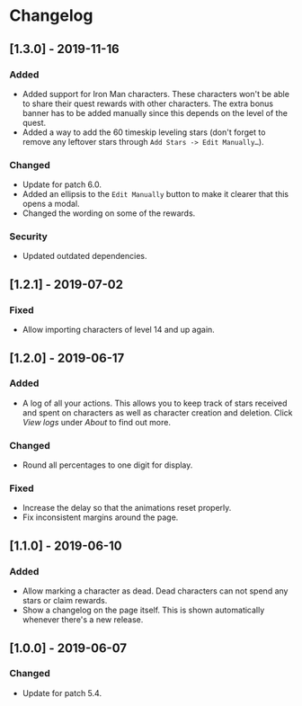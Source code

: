 # Changelog

## [1.3.0] - 2019-11-16

### Added

- Added support for Iron Man characters. These characters won't be able to share
  their quest rewards with other characters. The extra bonus banner has to be
  added manually since this depends on the level of the quest.
- Added a way to add the 60 timeskip leveling stars (don't forget to remove any
  leftover stars through `Add Stars -> Edit Manually…`).

### Changed

- Update for patch 6.0.
- Added an ellipsis to the `Edit Manually` button to make it clearer that this
  opens a modal.
- Changed the wording on some of the rewards.

### Security

- Updated outdated dependencies.

## [1.2.1] - 2019-07-02

### Fixed

- Allow importing characters of level 14 and up again.

## [1.2.0] - 2019-06-17

### Added

- A log of all your actions. This allows you to keep track of stars received and
  spent on characters as well as character creation and deletion. Click _View
  logs_ under _About_ to find out more.

### Changed

- Round all percentages to one digit for display.

### Fixed

- Increase the delay so that the animations reset properly.
- Fix inconsistent margins around the page.

## [1.1.0] - 2019-06-10

### Added

- Allow marking a character as dead. Dead characters can not spend any stars or
  claim rewards.
- Show a changelog on the page itself. This is shown automatically whenever
  there's a new release.

## [1.0.0] - 2019-06-07

### Changed

- Update for patch 5.4.
